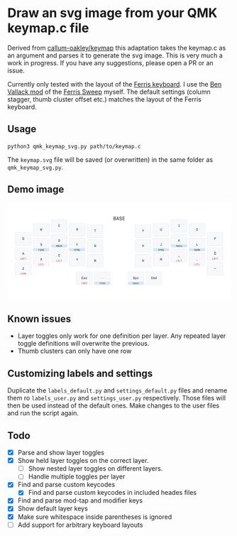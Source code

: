 # Draw an svg image from your QMK keymap.c file
Derived from [callum-oakley/keymap](https://github.com/callum-oakley/keymap) this adaptation takes the keymap.c as an argument and parses it to generate the svg image. This is very much a work in progress. If you have any suggestions, please open a PR or an issue.

Currently only tested with the layout of the [Ferris keyboard](https://github.com/davidphilipbarr/Sweep). I use the [Ben Vallack mod](https://github.com/benvallack/Ferris-Sweep-Tweaked) of the [Ferris Sweep](https://github.com/davidphilipbarr/Sweep) myself. The default settings (column stagger, thumb cluster offset etc.) matches the layout of the Ferris keyboard.

## Usage
```
python3 qmk_keymap_svg.py path/to/keymap.c
```
The `keymap.svg` file will be saved (or overwritten) in the same folder as `qmk_keymap_svg.py`. 

## Demo image
![Demo of how the output may look](demo-2.png)

## Known issues
- Layer toggles only work for one definition per layer. Any repeated layer toggle definitions will overwrite the previous.
- Thumb clusters can only have one row

## Customizing labels and settings
Duplicate the `labels_default.py` and `settings_default.py` files and rename them ro `labels_user.py` and `settings_user.py` respectively. Those files will then be used instead of the default ones. Make changes to the user files and run the script again.

## Todo
- [X] Parse and show layer toggles
- [X] Show held layer toggles on the correct layer. 
  - [ ] Show nested layer toggles on different layers.
  - [ ] Handle multiple toggles per layer
- [X] Find and parse custom keycodes
  - [X] Find and parse custom keycodes in included heades files
- [X] Find and parse mod-tap and modifier keys
- [X] Show default layer keys
- [X] Make sure whitespace inside parentheses is ignored
- [ ] Add support for arbitrary keyboard layouts